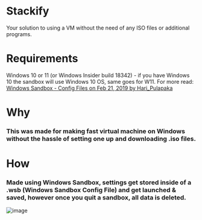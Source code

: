 # Stackify
Your solution to using a VM without the need of any ISO files or additional programs.

# Requirements
Windows 10 or 11 (or Windows Insider build 18342) - if you have Windows 10 the sandbox will use Windows 10 OS, same goes for W11.
For more read: [Windows Sandbox - Config Files on Feb 21, 2019 by Hari_Pulapaka](https://techcommunity.microsoft.com/blog/windowsosplatform/windows-sandbox---config-files/354902)

# Why
### This was made for making fast virtual machine on Windows without the hassle of setting one up and downloading .iso files.

# How
### Made using Windows Sandbox, settings get stored inside of a .wsb (Windows Sandbox Config File) and get launched & saved, however once you quit a sandbox, all data is deleted.

![image](https://github.com/user-attachments/assets/5b11d207-02cc-4367-aa29-4fd5e0ffbda5)
